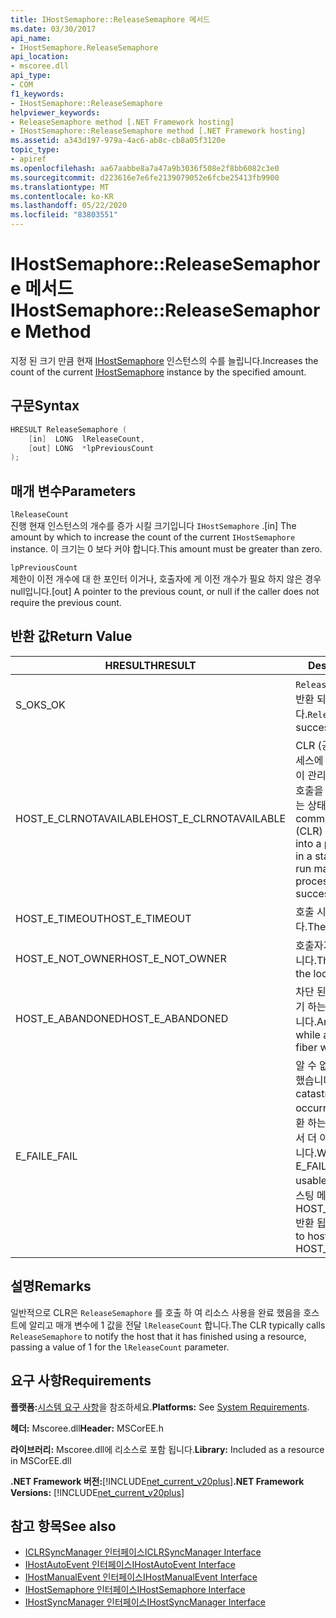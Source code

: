 ```yaml
---
title: IHostSemaphore::ReleaseSemaphore 메서드
ms.date: 03/30/2017
api_name:
- IHostSemaphore.ReleaseSemaphore
api_location:
- mscoree.dll
api_type:
- COM
f1_keywords:
- IHostSemaphore::ReleaseSemaphore
helpviewer_keywords:
- ReleaseSemaphore method [.NET Framework hosting]
- IHostSemaphore::ReleaseSemaphore method [.NET Framework hosting]
ms.assetid: a343d197-979a-4ac6-ab8c-cb8a05f3120e
topic_type:
- apiref
ms.openlocfilehash: aa67aabbe8a7a47a9b3036f508e2f8bb6082c3e0
ms.sourcegitcommit: d223616e7e6fe2139079052e6fcbe25413fb9900
ms.translationtype: MT
ms.contentlocale: ko-KR
ms.lasthandoff: 05/22/2020
ms.locfileid: "83803551"
---
```

# <a name="ihostsemaphorereleasesemaphore-method"></a><span data-ttu-id="c81be-102">IHostSemaphore::ReleaseSemaphore 메서드</span><span class="sxs-lookup"><span data-stu-id="c81be-102">IHostSemaphore::ReleaseSemaphore Method</span></span>
<span data-ttu-id="c81be-103">지정 된 크기 만큼 현재 [IHostSemaphore](ihostsemaphore-interface.md) 인스턴스의 수를 늘립니다.</span><span class="sxs-lookup"><span data-stu-id="c81be-103">Increases the count of the current [IHostSemaphore](ihostsemaphore-interface.md) instance by the specified amount.</span></span>  
  
## <a name="syntax"></a><span data-ttu-id="c81be-104">구문</span><span class="sxs-lookup"><span data-stu-id="c81be-104">Syntax</span></span>  
  
```cpp  
HRESULT ReleaseSemaphore (  
    [in]  LONG  lReleaseCount,  
    [out] LONG  *lpPreviousCount  
);  
```  
  
## <a name="parameters"></a><span data-ttu-id="c81be-105">매개 변수</span><span class="sxs-lookup"><span data-stu-id="c81be-105">Parameters</span></span>  
 `lReleaseCount`  
 <span data-ttu-id="c81be-106">진행 현재 인스턴스의 개수를 증가 시킬 크기입니다 `IHostSemaphore` .</span><span class="sxs-lookup"><span data-stu-id="c81be-106">[in] The amount by which to increase the count of the current `IHostSemaphore` instance.</span></span> <span data-ttu-id="c81be-107">이 크기는 0 보다 커야 합니다.</span><span class="sxs-lookup"><span data-stu-id="c81be-107">This amount must be greater than zero.</span></span>  
  
 `lpPreviousCount`  
 <span data-ttu-id="c81be-108">제한이 이전 개수에 대 한 포인터 이거나, 호출자에 게 이전 개수가 필요 하지 않은 경우 null입니다.</span><span class="sxs-lookup"><span data-stu-id="c81be-108">[out] A pointer to the previous count, or null if the caller does not require the previous count.</span></span>  
  
## <a name="return-value"></a><span data-ttu-id="c81be-109">반환 값</span><span class="sxs-lookup"><span data-stu-id="c81be-109">Return Value</span></span>  
  
|<span data-ttu-id="c81be-110">HRESULT</span><span class="sxs-lookup"><span data-stu-id="c81be-110">HRESULT</span></span>|<span data-ttu-id="c81be-111">Description</span><span class="sxs-lookup"><span data-stu-id="c81be-111">Description</span></span>|  
|-------------|-----------------|  
|<span data-ttu-id="c81be-112">S_OK</span><span class="sxs-lookup"><span data-stu-id="c81be-112">S_OK</span></span>|<span data-ttu-id="c81be-113">`ReleaseSemaphore`성공적으로 반환 되었습니다.</span><span class="sxs-lookup"><span data-stu-id="c81be-113">`ReleaseSemaphore` returned successfully.</span></span>|  
|<span data-ttu-id="c81be-114">HOST_E_CLRNOTAVAILABLE</span><span class="sxs-lookup"><span data-stu-id="c81be-114">HOST_E_CLRNOTAVAILABLE</span></span>|<span data-ttu-id="c81be-115">CLR (공용 언어 런타임)이 프로세스에 로드 되지 않았거나 CLR이 관리 코드를 실행할 수 없거나 호출을 성공적으로 처리할 수 없는 상태에 있습니다.</span><span class="sxs-lookup"><span data-stu-id="c81be-115">The common language runtime (CLR) has not been loaded into a process, or the CLR is in a state in which it cannot run managed code or process the call successfully.</span></span>|  
|<span data-ttu-id="c81be-116">HOST_E_TIMEOUT</span><span class="sxs-lookup"><span data-stu-id="c81be-116">HOST_E_TIMEOUT</span></span>|<span data-ttu-id="c81be-117">호출 시간이 초과 되었습니다.</span><span class="sxs-lookup"><span data-stu-id="c81be-117">The call timed out.</span></span>|  
|<span data-ttu-id="c81be-118">HOST_E_NOT_OWNER</span><span class="sxs-lookup"><span data-stu-id="c81be-118">HOST_E_NOT_OWNER</span></span>|<span data-ttu-id="c81be-119">호출자가 잠금을 소유 하지 않습니다.</span><span class="sxs-lookup"><span data-stu-id="c81be-119">The caller does not own the lock.</span></span>|  
|<span data-ttu-id="c81be-120">HOST_E_ABANDONED</span><span class="sxs-lookup"><span data-stu-id="c81be-120">HOST_E_ABANDONED</span></span>|<span data-ttu-id="c81be-121">차단 된 스레드나 파이버에서 대기 하는 동안 이벤트를 취소 했습니다.</span><span class="sxs-lookup"><span data-stu-id="c81be-121">An event was canceled while a blocked thread or fiber was waiting on it.</span></span>|  
|<span data-ttu-id="c81be-122">E_FAIL</span><span class="sxs-lookup"><span data-stu-id="c81be-122">E_FAIL</span></span>|<span data-ttu-id="c81be-123">알 수 없는 치명적인 오류가 발생 했습니다.</span><span class="sxs-lookup"><span data-stu-id="c81be-123">An unknown catastrophic failure occurred.</span></span> <span data-ttu-id="c81be-124">메서드가 E_FAIL 반환 하는 경우 해당 프로세스 내에서 더 이상 CLR을 사용할 수 없습니다.</span><span class="sxs-lookup"><span data-stu-id="c81be-124">When a method returns E_FAIL, the CLR is no longer usable within the process.</span></span> <span data-ttu-id="c81be-125">호스팅 메서드를 이후에 호출 하면 HOST_E_CLRNOTAVAILABLE 반환 됩니다.</span><span class="sxs-lookup"><span data-stu-id="c81be-125">Subsequent calls to hosting methods return HOST_E_CLRNOTAVAILABLE.</span></span>|  
  
## <a name="remarks"></a><span data-ttu-id="c81be-126">설명</span><span class="sxs-lookup"><span data-stu-id="c81be-126">Remarks</span></span>  
 <span data-ttu-id="c81be-127">일반적으로 CLR은 `ReleaseSemaphore` 를 호출 하 여 리소스 사용을 완료 했음을 호스트에 알리고 매개 변수에 1 값을 전달 `lReleaseCount` 합니다.</span><span class="sxs-lookup"><span data-stu-id="c81be-127">The CLR typically calls `ReleaseSemaphore` to notify the host that it has finished using a resource, passing a value of 1 for the `lReleaseCount` parameter.</span></span>  
  
## <a name="requirements"></a><span data-ttu-id="c81be-128">요구 사항</span><span class="sxs-lookup"><span data-stu-id="c81be-128">Requirements</span></span>  
 <span data-ttu-id="c81be-129">**플랫폼:**[시스템 요구 사항](../../get-started/system-requirements.md)을 참조하세요.</span><span class="sxs-lookup"><span data-stu-id="c81be-129">**Platforms:** See [System Requirements](../../get-started/system-requirements.md).</span></span>  
  
 <span data-ttu-id="c81be-130">**헤더:** Mscoree.dll</span><span class="sxs-lookup"><span data-stu-id="c81be-130">**Header:** MSCorEE.h</span></span>  
  
 <span data-ttu-id="c81be-131">**라이브러리:** Mscoree.dll에 리소스로 포함 됩니다.</span><span class="sxs-lookup"><span data-stu-id="c81be-131">**Library:** Included as a resource in MSCorEE.dll</span></span>  
  
 <span data-ttu-id="c81be-132">**.NET Framework 버전:**[!INCLUDE[net_current_v20plus](../../../../includes/net-current-v20plus-md.md)]</span><span class="sxs-lookup"><span data-stu-id="c81be-132">**.NET Framework Versions:** [!INCLUDE[net_current_v20plus](../../../../includes/net-current-v20plus-md.md)]</span></span>  
  
## <a name="see-also"></a><span data-ttu-id="c81be-133">참고 항목</span><span class="sxs-lookup"><span data-stu-id="c81be-133">See also</span></span>

- [<span data-ttu-id="c81be-134">ICLRSyncManager 인터페이스</span><span class="sxs-lookup"><span data-stu-id="c81be-134">ICLRSyncManager Interface</span></span>](iclrsyncmanager-interface.md)
- [<span data-ttu-id="c81be-135">IHostAutoEvent 인터페이스</span><span class="sxs-lookup"><span data-stu-id="c81be-135">IHostAutoEvent Interface</span></span>](ihostautoevent-interface.md)
- [<span data-ttu-id="c81be-136">IHostManualEvent 인터페이스</span><span class="sxs-lookup"><span data-stu-id="c81be-136">IHostManualEvent Interface</span></span>](ihostmanualevent-interface.md)
- [<span data-ttu-id="c81be-137">IHostSemaphore 인터페이스</span><span class="sxs-lookup"><span data-stu-id="c81be-137">IHostSemaphore Interface</span></span>](ihostsemaphore-interface.md)
- [<span data-ttu-id="c81be-138">IHostSyncManager 인터페이스</span><span class="sxs-lookup"><span data-stu-id="c81be-138">IHostSyncManager Interface</span></span>](ihostsyncmanager-interface.md)
